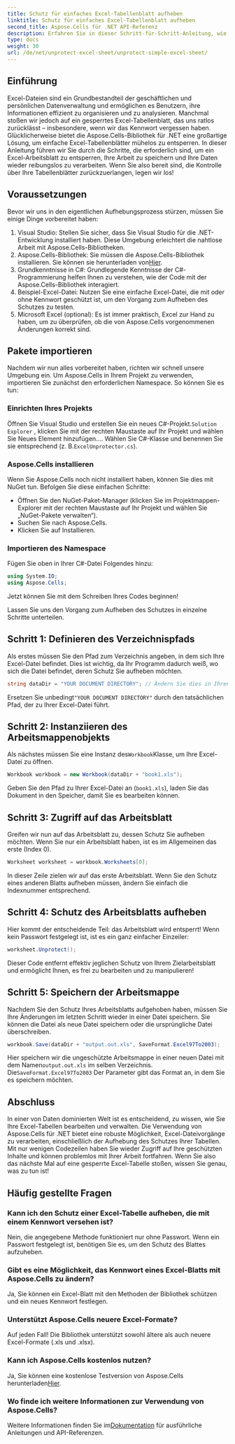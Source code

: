 ```yaml
---
title: Schutz für einfaches Excel-Tabellenblatt aufheben
linktitle: Schutz für einfaches Excel-Tabellenblatt aufheben
second_title: Aspose.Cells für .NET API-Referenz
description: Erfahren Sie in dieser Schritt-für-Schritt-Anleitung, wie Sie mit Aspose.Cells für .NET ganz einfach den Schutz von Excel-Tabellen aufheben. Erhalten Sie im Handumdrehen wieder Zugriff auf Ihre Daten.
type: docs
weight: 30
url: /de/net/unprotect-excel-sheet/unprotect-simple-excel-sheet/
---
```

## Einführung

Excel-Dateien sind ein Grundbestandteil der geschäftlichen und persönlichen Datenverwaltung und ermöglichen es Benutzern, ihre Informationen effizient zu organisieren und zu analysieren. Manchmal stoßen wir jedoch auf ein gesperrtes Excel-Tabellenblatt, das uns ratlos zurücklässt – insbesondere, wenn wir das Kennwort vergessen haben. Glücklicherweise bietet die Aspose.Cells-Bibliothek für .NET eine großartige Lösung, um einfache Excel-Tabellenblätter mühelos zu entsperren. In dieser Anleitung führen wir Sie durch die Schritte, die erforderlich sind, um ein Excel-Arbeitsblatt zu entsperren, Ihre Arbeit zu speichern und Ihre Daten wieder reibungslos zu verarbeiten. Wenn Sie also bereit sind, die Kontrolle über Ihre Tabellenblätter zurückzuerlangen, legen wir los!

## Voraussetzungen

Bevor wir uns in den eigentlichen Aufhebungsprozess stürzen, müssen Sie einige Dinge vorbereitet haben:

1. Visual Studio: Stellen Sie sicher, dass Sie Visual Studio für die .NET-Entwicklung installiert haben. Diese Umgebung erleichtert die nahtlose Arbeit mit Aspose.Cells-Bibliotheken.
2.  Aspose.Cells-Bibliothek: Sie müssen die Aspose.Cells-Bibliothek installieren. Sie können sie herunterladen von[Hier](https://releases.aspose.com/cells/net/).
3. Grundkenntnisse in C#: Grundlegende Kenntnisse der C#-Programmierung helfen Ihnen zu verstehen, wie der Code mit der Aspose.Cells-Bibliothek interagiert.
4. Beispiel-Excel-Datei: Nutzen Sie eine einfache Excel-Datei, die mit oder ohne Kennwort geschützt ist, um den Vorgang zum Aufheben des Schutzes zu testen.
5. Microsoft Excel (optional): Es ist immer praktisch, Excel zur Hand zu haben, um zu überprüfen, ob die von Aspose.Cells vorgenommenen Änderungen korrekt sind.

## Pakete importieren

Nachdem wir nun alles vorbereitet haben, richten wir schnell unsere Umgebung ein. Um Aspose.Cells in Ihrem Projekt zu verwenden, importieren Sie zunächst den erforderlichen Namespace. So können Sie es tun:

### Einrichten Ihres Projekts

 Öffnen Sie Visual Studio und erstellen Sie ein neues C#-Projekt.`Solution Explorer` , klicken Sie mit der rechten Maustaste auf Ihr Projekt und wählen Sie Neues Element hinzufügen.... Wählen Sie C#-Klasse und benennen Sie sie entsprechend (z. B.`ExcelUnprotector.cs`).

### Aspose.Cells installieren

Wenn Sie Aspose.Cells noch nicht installiert haben, können Sie dies mit NuGet tun. Befolgen Sie diese einfachen Schritte:

- Öffnen Sie den NuGet-Paket-Manager (klicken Sie im Projektmappen-Explorer mit der rechten Maustaste auf Ihr Projekt und wählen Sie „NuGet-Pakete verwalten“).
- Suchen Sie nach Aspose.Cells.
- Klicken Sie auf Installieren.

### Importieren des Namespace

Fügen Sie oben in Ihrer C#-Datei Folgendes hinzu:

```csharp
using System.IO;
using Aspose.Cells;
```

Jetzt können Sie mit dem Schreiben Ihres Codes beginnen!

Lassen Sie uns den Vorgang zum Aufheben des Schutzes in einzelne Schritte unterteilen.

## Schritt 1: Definieren des Verzeichnispfads

Als erstes müssen Sie den Pfad zum Verzeichnis angeben, in dem sich Ihre Excel-Datei befindet. Dies ist wichtig, da Ihr Programm dadurch weiß, wo sich die Datei befindet, deren Schutz Sie aufheben möchten.

```csharp
string dataDir = "YOUR DOCUMENT DIRECTORY"; // Ändern Sie dies in Ihren tatsächlichen Pfad
```

 Ersetzen Sie unbedingt`"YOUR DOCUMENT DIRECTORY"` durch den tatsächlichen Pfad, der zu Ihrer Excel-Datei führt.

## Schritt 2: Instanziieren des Arbeitsmappenobjekts

 Als nächstes müssen Sie eine Instanz des`Workbook`Klasse, um Ihre Excel-Datei zu öffnen.

```csharp
Workbook workbook = new Workbook(dataDir + "book1.xls");
```

Geben Sie den Pfad zu Ihrer Excel-Datei an (`book1.xls`), laden Sie das Dokument in den Speicher, damit Sie es bearbeiten können.

## Schritt 3: Zugriff auf das Arbeitsblatt

Greifen wir nun auf das Arbeitsblatt zu, dessen Schutz Sie aufheben möchten. Wenn Sie nur ein Arbeitsblatt haben, ist es im Allgemeinen das erste (Index 0).

```csharp
Worksheet worksheet = workbook.Worksheets[0];
```

In dieser Zeile zielen wir auf das erste Arbeitsblatt. Wenn Sie den Schutz eines anderen Blatts aufheben müssen, ändern Sie einfach die Indexnummer entsprechend.

## Schritt 4: Schutz des Arbeitsblatts aufheben

Hier kommt der entscheidende Teil: das Arbeitsblatt wird entsperrt! Wenn kein Passwort festgelegt ist, ist es ein ganz einfacher Einzeiler:

```csharp
worksheet.Unprotect();
```

Dieser Code entfernt effektiv jeglichen Schutz von Ihrem Zielarbeitsblatt und ermöglicht Ihnen, es frei zu bearbeiten und zu manipulieren!

## Schritt 5: Speichern der Arbeitsmappe

Nachdem Sie den Schutz Ihres Arbeitsblatts aufgehoben haben, müssen Sie Ihre Änderungen im letzten Schritt wieder in einer Datei speichern. Sie können die Datei als neue Datei speichern oder die ursprüngliche Datei überschreiben.

```csharp
workbook.Save(dataDir + "output.out.xls", SaveFormat.Excel97To2003);
```

 Hier speichern wir die ungeschützte Arbeitsmappe in einer neuen Datei mit dem Namen`output.out.xls` im selben Verzeichnis. Die`SaveFormat.Excel97To2003` Der Parameter gibt das Format an, in dem Sie es speichern möchten.

## Abschluss

In einer von Daten dominierten Welt ist es entscheidend, zu wissen, wie Sie Ihre Excel-Tabellen bearbeiten und verwalten. Die Verwendung von Aspose.Cells für .NET bietet eine robuste Möglichkeit, Excel-Dateivorgänge zu verarbeiten, einschließlich der Aufhebung des Schutzes Ihrer Tabellen. Mit nur wenigen Codezeilen haben Sie wieder Zugriff auf Ihre geschützten Inhalte und können problemlos mit Ihrer Arbeit fortfahren. Wenn Sie also das nächste Mal auf eine gesperrte Excel-Tabelle stoßen, wissen Sie genau, was zu tun ist!

## Häufig gestellte Fragen

### Kann ich den Schutz einer Excel-Tabelle aufheben, die mit einem Kennwort versehen ist?
Nein, die angegebene Methode funktioniert nur ohne Passwort. Wenn ein Passwort festgelegt ist, benötigen Sie es, um den Schutz des Blattes aufzuheben.

### Gibt es eine Möglichkeit, das Kennwort eines Excel-Blatts mit Aspose.Cells zu ändern?
Ja, Sie können ein Excel-Blatt mit den Methoden der Bibliothek schützen und ein neues Kennwort festlegen.

### Unterstützt Aspose.Cells neuere Excel-Formate?
Auf jeden Fall! Die Bibliothek unterstützt sowohl ältere als auch neuere Excel-Formate (.xls und .xlsx).

### Kann ich Aspose.Cells kostenlos nutzen?
 Ja, Sie können eine kostenlose Testversion von Aspose.Cells herunterladen[Hier](https://releases.aspose.com/).

### Wo finde ich weitere Informationen zur Verwendung von Aspose.Cells?
 Weitere Informationen finden Sie im[Dokumentation](https://reference.aspose.com/cells/net/) für ausführliche Anleitungen und API-Referenzen.